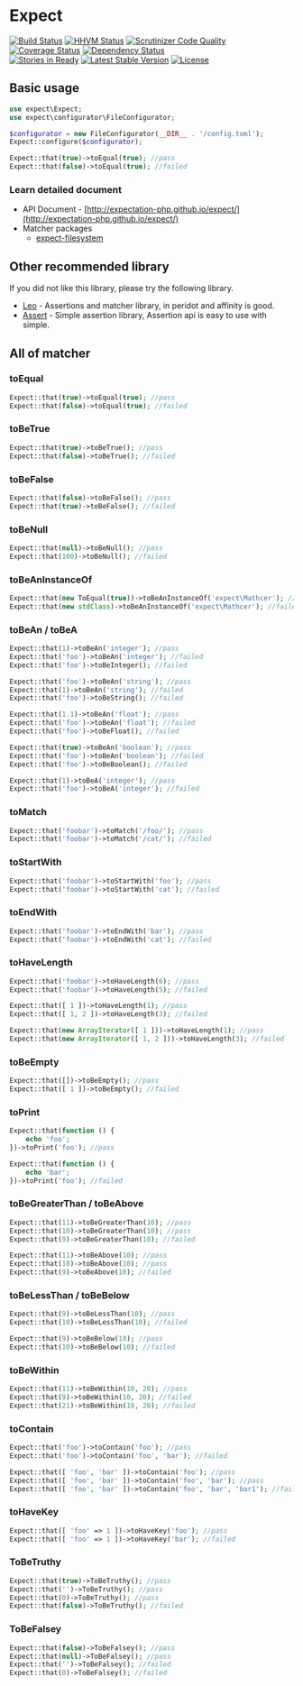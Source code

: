 Expect
========================

[![Build Status](https://travis-ci.org/expectation-php/expect.svg?branch=master)](https://travis-ci.org/expectation-php/expect)
[![HHVM Status](http://hhvm.h4cc.de/badge/expect/expect.svg)](http://hhvm.h4cc.de/package/expect/expect)
[![Scrutinizer Code Quality](https://scrutinizer-ci.com/g/expectation-php/expect/badges/quality-score.png?b=master)](https://scrutinizer-ci.com/g/expectation-php/expect/?branch=master)
[![Coverage Status](https://coveralls.io/repos/expectation-php/expect/badge.svg)](https://coveralls.io/r/expectation-php/expect)
[![Dependency Status](https://www.versioneye.com/user/projects/550f6a8da4c2d7527000010c/badge.svg?style=flat)](https://www.versioneye.com/user/projects/550f6a8da4c2d7527000010c)  
[![Stories in Ready](https://badge.waffle.io/expectation-php/expect.png?label=ready&title=Ready)](https://waffle.io/expectation-php/expect)
[![Latest Stable Version](https://poser.pugx.org/expect/expect/v/stable.svg)](https://packagist.org/packages/expect/expect)
[![License](https://poser.pugx.org/expect/expect/license.svg)](https://packagist.org/packages/expect/expect)

Basic usage
------------------------

```php
use expect\Expect;
use expect\configurator\FileConfigurator;

$configurator = new FileConfigurator(__DIR__ . '/config.toml');
Expect::configure($configurator);

Expect::that(true)->toEqual(true); //pass
Expect::that(false)->toEqual(true); //failed
```

### Learn detailed document

* API Document - [http://expectation-php.github.io/expect/](http://expectation-php.github.io/expect/)
* Matcher packages
  * [expect-filesystem](https://github.com/expectation-php/expect-filesystem)

Other recommended library
------------------------

If you did not like this library, please try the following library.

* [Leo](http://peridot-php.github.io/leo/) - Assertions and matcher library, in peridot and affinity is good.
* [Assert](https://github.com/beberlei/assert) - Simple assertion library, Assertion api is easy to use with simple.


All of matcher
------------------------

### toEqual

```php
Expect::that(true)->toEqual(true); //pass
Expect::that(false)->toEqual(true); //failed
```

### toBeTrue

```php
Expect::that(true)->toBeTrue(); //pass
Expect::that(false)->toBeTrue(); //failed
```

### toBeFalse

```php
Expect::that(false)->toBeFalse(); //pass
Expect::that(true)->toBeFalse(); //failed
```

### toBeNull

```php
Expect::that(null)->toBeNull(); //pass
Expect::that(100)->toBeNull(); //failed
```

### toBeAnInstanceOf

```php
Expect::that(new ToEqual(true))->toBeAnInstanceOf('expect\Mathcer'); //pass
Expect::that(new stdClass)->toBeAnInstanceOf('expect\Mathcer'); //failed
```

### toBeAn / toBeA

```php
Expect::that(1)->toBeAn('integer'); //pass
Expect::that('foo')->toBeAn('integer'); //failed
Expect::that('foo')->toBeInteger(); //failed
```

```php
Expect::that('foo')->toBeAn('string'); //pass
Expect::that(1)->toBeAn('string'); //failed
Expect::that('foo')->toBeString(); //failed
```

```php
Expect::that(1.1)->toBeAn('float'); //pass
Expect::that('foo')->toBeAn('float'); //failed
Expect::that('foo')->toBeFloat(); //failed
```

```php
Expect::that(true)->toBeAn('boolean'); //pass
Expect::that('foo')->toBeAn('boolean'); //failed
Expect::that('foo')->toBeBoolean(); //failed
```

```php
Expect::that(1)->toBeA('integer'); //pass
Expect::that('foo')->toBeA('integer'); //failed
```

### toMatch

```php
Expect::that('foobar')->toMatch('/foo/'); //pass
Expect::that('foobar')->toMatch('/cat/'); //failed
```

### toStartWith

```php
Expect::that('foobar')->toStartWith('foo'); //pass
Expect::that('foobar')->toStartWith('cat'); //failed
```

### toEndWith

```php
Expect::that('foobar')->toEndWith('bar'); //pass
Expect::that('foobar')->toEndWith('cat'); //failed
```

### toHaveLength

```php
Expect::that('foobar')->toHaveLength(6); //pass
Expect::that('foobar')->toHaveLength(5); //failed
```

```php
Expect::that([ 1 ])->toHaveLength(1); //pass
Expect::that([ 1, 2 ])->toHaveLength(3); //failed
```

```php
Expect::that(new ArrayIterator([ 1 ]))->toHaveLength(1); //pass
Expect::that(new ArrayIterator([ 1, 2 ]))->toHaveLength(3); //failed
```

### toBeEmpty

```php
Expect::that([])->toBeEmpty(); //pass
Expect::that([ 1 ])->toBeEmpty(); //failed
```

### toPrint

```php
Expect::that(function () {
    echo 'foo';
})->toPrint('foo'); //pass

Expect::that(function () {
    echo 'bar';
})->toPrint('foo'); //failed
```

### toBeGreaterThan / toBeAbove

```php
Expect::that(11)->toBeGreaterThan(10); //pass
Expect::that(10)->toBeGreaterThan(10); //pass
Expect::that(9)->toBeGreaterThan(10); //failed
```

```php
Expect::that(11)->toBeAbove(10); //pass
Expect::that(10)->toBeAbove(10); //pass
Expect::that(9)->toBeAbove(10); //failed
```

### toBeLessThan / toBeBelow

```php
Expect::that(9)->toBeLessThan(10); //pass
Expect::that(10)->toBeLessThan(10); //failed
```

```php
Expect::that(9)->toBeBelow(10); //pass
Expect::that(10)->toBeBelow(10); //failed
```

### toBeWithin

```php
Expect::that(11)->toBeWithin(10, 20); //pass
Expect::that(9)->toBeWithin(10, 20); //failed
Expect::that(21)->toBeWithin(10, 20); //failed
```

### toContain

```php
Expect::that('foo')->toContain('foo'); //pass
Expect::that('foo')->toContain('foo', 'bar'); //failed
```

```php
Expect::that([ 'foo', 'bar' ])->toContain('foo'); //pass
Expect::that([ 'foo', 'bar' ])->toContain('foo', 'bar'); //pass
Expect::that([ 'foo', 'bar' ])->toContain('foo', 'bar', 'bar1'); //failed
```

### toHaveKey

```php
Expect::that([ 'foo' => 1 ])->toHaveKey('foo'); //pass
Expect::that([ 'foo' => 1 ])->toHaveKey('bar'); //failed
```

### ToBeTruthy

```php
Expect::that(true)->ToBeTruthy(); //pass
Expect::that('')->ToBeTruthy(); //pass
Expect::that(0)->ToBeTruthy(); //pass
Expect::that(false)->ToBeTruthy(); //failed
```

### ToBeFalsey

```php
Expect::that(false)->ToBeFalsey(); //pass
Expect::that(null)->ToBeFalsey(); //pass
Expect::that('')->ToBeFalsey(); //failed
Expect::that(0)->ToBeFalsey(); //failed
```
